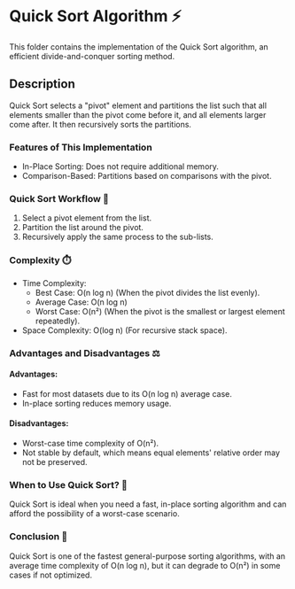 # Quick Sort Algorithm ⚡
This folder contains the implementation of the Quick Sort algorithm, an efficient divide-and-conquer sorting method.

## Description
Quick Sort selects a "pivot" element and partitions the list such that all elements smaller than the pivot come before it, and all elements larger come after. It then recursively sorts the partitions.

### Features of This Implementation
* In-Place Sorting: Does not require additional memory.
* Comparison-Based: Partitions based on comparisons with the pivot.

### Quick Sort Workflow 🚀
1. Select a pivot element from the list.
2. Partition the list around the pivot.
3. Recursively apply the same process to the sub-lists.

### Complexity ⏱️
* Time Complexity:
  * Best Case: O(n log n) (When the pivot divides the list evenly).
  * Average Case: O(n log n)
  * Worst Case: O(n²) (When the pivot is the smallest or largest element repeatedly).
* Space Complexity: O(log n) (For recursive stack space).

### Advantages and Disadvantages ⚖️
#### Advantages:
* Fast for most datasets due to its O(n log n) average case.
* In-place sorting reduces memory usage.

#### Disadvantages:
* Worst-case time complexity of O(n²).
* Not stable by default, which means equal elements' relative order may not be preserved.

### When to Use Quick Sort? 📌
Quick Sort is ideal when you need a fast, in-place sorting algorithm and can afford the possibility of a worst-case scenario.

### Conclusion 📝
Quick Sort is one of the fastest general-purpose sorting algorithms, with an average time complexity of O(n log n), but it can degrade to O(n²) in some cases if not optimized.